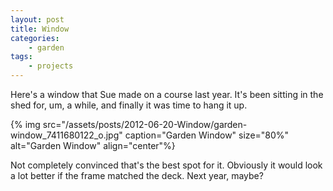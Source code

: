```yaml
---
layout: post
title: Window
categories:
    - garden
tags:
    - projects
---
```


Here's a window that Sue made on a course last year. It's been sitting in the shed for, um, a while, and finally it was time to hang it up.

{% img src="/assets/posts/2012-06-20-Window/garden-window_7411680122_o.jpg" caption="Garden Window" size="80%" alt="Garden Window" align="center"%}

Not completely convinced that's the best spot for it. Obviously it would look a lot better if the frame matched the deck. Next year, maybe?